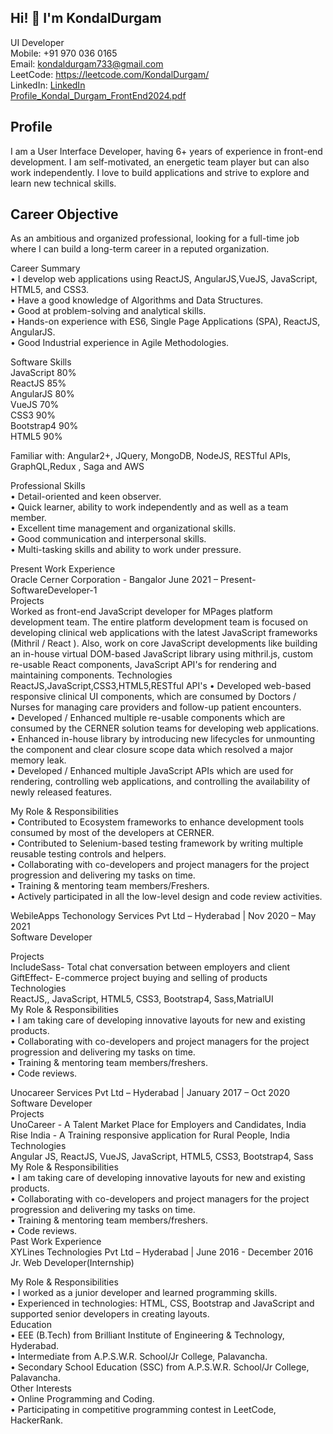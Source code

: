 **<h2>Hi! 👋 I'm KondalDurgam</h2>**
UI Developer<br>
Mobile: +91 970 036 0165<br>
Email: kondaldurgam733@gmail.com<br>
LeetCode: https://leetcode.com/KondalDurgam/<br>
LinkedIn: [LinkedIn](https://www.linkedin.com/in/kondal-durgam-028352166/)<br>
[Profile_Kondal_Durgam_FrontEnd2024.pdf](https://github.com/kondalraodurgam/My-Resume-Blog/files/14583322/Profile_Kondal_Durgam_FrontEnd2024.pdf)



**<h2>Profile</h2>**
I am a User Interface Developer, having 6+ years of experience in front-end development. I am self-motivated, an energetic team player but can also work independently. I love to build applications and strive to explore and learn new technical skills.


**<h2>Career Objective</h2>**
As an ambitious and organized professional, looking for a full-time job where I can build a long-term career in a reputed organization.

Career Summary<br>
• I develop web applications using ReactJS, AngularJS,VueJS, JavaScript, HTML5, and CSS3.<br>
• Have a good knowledge of Algorithms and Data Structures.<br>
• Good at problem-solving and analytical skills.<br>
• Hands-on experience with ES6, Single Page Applications (SPA), ReactJS, AngularJS.<br>
• Good Industrial experience in Agile Methodologies.<br>


Software Skills<br>
JavaScript 80%<br>
ReactJS 85%<br>
AngularJS 80%<br>
VueJS 70%<br>
CSS3 90%<br>
Bootstrap4 90%<br>
HTML5 90%<br>

Familiar with:
Angular2+, JQuery, MongoDB, NodeJS, RESTful APIs, GraphQL,Redux , Saga and AWS

Professional Skills<br>
• Detail-oriented and keen observer.<br>
• Quick learner, ability to work independently and as well as a team member.<br>
• Excellent time management and organizational skills.<br>
• Good communication and interpersonal skills.<br>
• Multi-tasking skills and ability to work under pressure.<br>

Present Work Experience<br>
Oracle Cerner Corporation - Bangalor June 2021 – Present- SoftwareDeveloper-1<br>
Projects<br>
Worked as front-end JavaScript developer for MPages platform development team. The entire platform development team is focused on developing clinical web applications with the latest JavaScript frameworks (Mithril / React ). Also, work on core JavaScript developments like building an in-house virtual DOM-based JavaScript library using mithril.js, custom re-usable React components, JavaScript API's for rendering and maintaining components.
Technologies<br>
ReactJS,JavaScript,CSS3,HTML5,RESTful API's
• Developed web-based responsive clinical UI components, which are consumed by Doctors / Nurses for managing care providers and follow-up patient encounters.<br>
• Developed / Enhanced multiple re-usable components which are consumed by the CERNER solution teams for developing web applications.<br>
• Enhanced in-house library by introducing new lifecycles for unmounting the component and clear closure scope data which resolved a major memory leak.<br>
• Developed / Enhanced multiple JavaScript APIs which are used for rendering, controlling web applications, and controlling the availability of newly released features.<br>


My Role & Responsibilities<br>
• Contributed to Ecosystem frameworks to enhance development tools consumed by most of the developers at CERNER.<br>
• Contributed to Selenium-based testing framework by writing multiple reusable testing controls and helpers.<br>
• Collaborating with co-developers and project managers for the project progression and delivering my tasks on time.<br>
• Training & mentoring team members/Freshers.<br>
• Actively participated in all the low-level design and code review activities.<br>

WebileApps Techonology Services Pvt Ltd – Hyderabad | Nov 2020 – May 2021<br>
Software Developer<br>

Projects<br>
IncludeSass- Total chat conversation between employers and client<br>
GiftEffect- E-commerce project buying and selling of products<br>
Technologies<br>
ReactJS,, JavaScript, HTML5, CSS3, Bootstrap4, Sass,MatrialUI<br>
My Role & Responsibilities<br>
• I am taking care of developing innovative layouts for new and existing products.<br>
• Collaborating with co-developers and project managers for the project progression and delivering my tasks on time.<br>
• Training & mentoring team members/freshers.<br>
• Code reviews.<br>

Unocareer Services Pvt Ltd – Hyderabad | January 2017 – Oct 2020<br>
Software Developer<br>
Projects<br>
UnoCareer - A Talent Market Place for Employers and Candidates, India<br>
Rise India - A Training responsive application for Rural People, India<br>
Technologies<br>
Angular JS, ReactJS, VueJS, JavaScript, HTML5, CSS3, Bootstrap4, Sass<br>
My Role & Responsibilities<br>
• I am taking care of developing innovative layouts for new and existing products.<br>
• Collaborating with co-developers and project managers for the project progression and delivering my tasks on time.<br>
• Training & mentoring team members/freshers.<br>
• Code reviews.<br>
Past Work Experience<br>
XYLines Technologies Pvt Ltd – Hyderabad | June 2016 - December 2016<br>
Jr. Web Developer(Internship)


My Role & Responsibilities<br>
• I worked as a junior developer and learned programming skills.<br>
• Experienced in technologies: HTML, CSS, Bootstrap and JavaScript and
supported senior developers in creating layouts.<br>
Education<br>
• EEE (B.Tech) from Brilliant Institute of Engineering & Technology, Hyderabad.<br>
• Intermediate from A.P.S.W.R. School/Jr College, Palavancha.<br>
• Secondary School Education (SSC) from A.P.S.W.R. School/Jr College, Palavancha.<br>
Other Interests<br>
• Online Programming and Coding.<br>
• Participating in competitive programming contest in LeetCode, HackerRank.<br>
